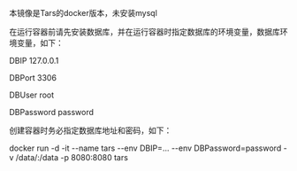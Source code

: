 本镜像是Tars的docker版本，未安装mysql

在运行容器前请先安装数据库，并在运行容器时指定数据库的环境变量，数据库环境变量，如下：

DBIP 127.0.0.1

DBPort 3306

DBUser root

DBPassword password

创建容器时务必指定数据库地址和密码，如下：

docker run -d -it --name tars --env DBIP=... --env DBPassword=password -v /data/:/data -p 8080:8080 tars
